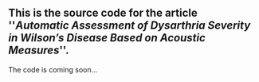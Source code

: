 
## This is the source code for the article ''***Automatic Assessment of Dysarthria Severity in Wilson’s Disease Based on Acoustic Measures***''.

The code is coming soon...
